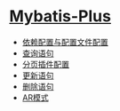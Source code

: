 # [Mybatis-Plus](https://baomidou.gitee.io/mybatis-plus-doc/)

- <a href="./依赖配置.md">依赖配置与配置文件配置</a>
- <a href="./查询语句.md">查询语句</a>
- <a href="./分页插件配置.md">分页插件配置</a>
- <a href="./更新语句.md">更新语句</a>
- <a href="./删除语句.md">删除语句</a>
- <a href="./AR模式.md">AR模式</a>